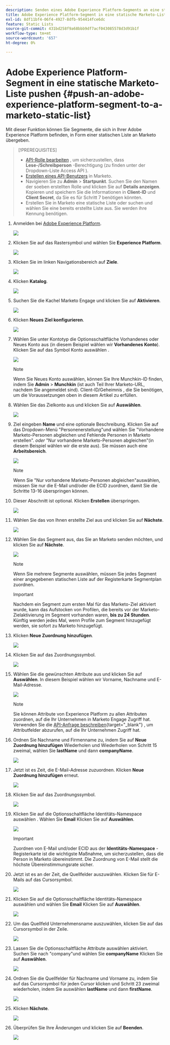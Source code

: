 ```yaml
---
description: Senden eines Adobe Experience Platform-Segments an eine statische Marketo-Liste - Marketo-Dokumente - Produktdokumentation
title: Adobe Experience Platform-Segment in eine statische Marketo-Liste pushen
exl-id: 8df11bf4-06f4-4927-8dfb-954414fce6dc
feature: Static Lists
source-git-commit: 431bd258f9a68bbb9df7acf043085578d3d91b1f
workflow-type: tm+mt
source-wordcount: '657'
ht-degree: 0%

---
```


# Adobe Experience Platform-Segment in eine statische Marketo-Liste pushen {#push-an-adobe-experience-platform-segment-to-a-marketo-static-list}

Mit dieser Funktion können Sie Segmente, die sich in Ihrer Adobe Experience Platform befinden, in Form einer statischen Liste an Marketo übergeben.

>[!PREREQUISITES]
>
>* [API-Rolle bearbeiten](/help/marketo/product-docs/administration/users-and-roles/create-delete-edit-and-change-a-user-role.md#edit-an-existing-role) , um sicherzustellen, dass **Lese-/Schreibperson** -Berechtigung (zu finden unter der Dropdown-Liste Access API ).
>* [Erstellen eines API-Benutzers](/help/marketo/product-docs/administration/users-and-roles/create-an-api-only-user.md) in Marketo.
>* Navigieren Sie zu **Admin** > **Startpunkt**. Suchen Sie den Namen der soeben erstellten Rolle und klicken Sie auf **Details anzeigen**. Kopieren und speichern Sie die Informationen in **Client-ID** und **Client Secret**, da Sie es für Schritt 7 benötigen könnten.
>* Erstellen Sie in Marketo eine statische Liste oder suchen und wählen Sie eine bereits erstellte Liste aus. Sie werden ihre Kennung benötigen.

1. Anmelden bei [Adobe Experience Platform](https://experience.adobe.com/).

   ![](assets/push-an-adobe-experience-platform-segment-1.png)

1. Klicken Sie auf das Rastersymbol und wählen Sie **Experience Platform**.

   ![](assets/push-an-adobe-experience-platform-segment-2.png)

1. Klicken Sie im linken Navigationsbereich auf **Ziele**.

   ![](assets/push-an-adobe-experience-platform-segment-3.png)

1. Klicken **Katalog**.

   ![](assets/push-an-adobe-experience-platform-segment-4.png)

1. Suchen Sie die Kachel Marketo Engage und klicken Sie auf **Aktivieren**.

   ![](assets/push-an-adobe-experience-platform-segment-5.png)

1. Klicken **Neues Ziel konfigurieren**.

   ![](assets/push-an-adobe-experience-platform-segment-6.png)


1. Wählen Sie unter Kontotyp die Optionsschaltfläche Vorhandenes oder Neues Konto aus (in diesem Beispiel wählen wir **Vorhandenes Konto**). Klicken Sie auf das Symbol Konto auswählen .

   ![](assets/push-an-adobe-experience-platform-segment-7.png)

   >[!NOTE]
   >
   >Wenn Sie Neues Konto auswählen, können Sie Ihre Munchkin-ID finden, indem Sie **Admin** > **Munchkin** (ist auch Teil Ihrer Marketo-URL, nachdem Sie angemeldet sind). Client-ID/Geheimnis , die Sie benötigen, um die Voraussetzungen oben in diesem Artikel zu erfüllen.

1. Wählen Sie das Zielkonto aus und klicken Sie auf **Auswählen**.

   ![](assets/push-an-adobe-experience-platform-segment-8.png)

1. Ziel eingeben **Name** und eine optionale Beschreibung. Klicken Sie auf das Dropdown-Menü &quot;Personenerstellung&quot;und wählen Sie &quot;Vorhandene Marketo-Personen abgleichen und Fehlende Personen in Marketo erstellen&quot;. _oder_ &quot;Nur vorhandene Marketo-Personen abgleichen&quot;(in diesem Beispiel wählen wir die erste aus). Sie müssen auch eine **Arbeitsbereich**.

   ![](assets/push-an-adobe-experience-platform-segment-9.png)

   >[!NOTE]
   >
   >Wenn Sie &quot;Nur vorhandene Marketo-Personen abgleichen&quot;auswählen, müssen Sie nur die E-Mail und/oder die ECID zuordnen, damit Sie die Schritte 13-16 überspringen können.

1. Dieser Abschnitt ist optional. Klicken **Erstellen** überspringen.

   ![](assets/push-an-adobe-experience-platform-segment-10.png)

1. Wählen Sie das von Ihnen erstellte Ziel aus und klicken Sie auf **Nächste**.

   ![](assets/push-an-adobe-experience-platform-segment-11.png)

1. Wählen Sie das Segment aus, das Sie an Marketo senden möchten, und klicken Sie auf **Nächste**.

   ![](assets/push-an-adobe-experience-platform-segment-12.png)

   >[!NOTE]
   >
   >Wenn Sie mehrere Segmente auswählen, müssen Sie jedes Segment einer angegebenen statischen Liste auf der Registerkarte Segmentplan zuordnen.

   >[!IMPORTANT]
   >
   >Nachdem ein Segment zum ersten Mal für das Marketo-Ziel aktiviert wurde, kann das Aufstocken von Profilen, die bereits vor der Marketo-Zielaktivierung im Segment vorhanden waren, **bis zu 24 Stunden**. Künftig werden jedes Mal, wenn Profile zum Segment hinzugefügt werden, sie sofort zu Marketo hinzugefügt.

1. Klicken **Neue Zuordnung hinzufügen**.

   ![](assets/push-an-adobe-experience-platform-segment-13.png)

1. Klicken Sie auf das Zuordnungssymbol.

   ![](assets/push-an-adobe-experience-platform-segment-14.png)

1. Wählen Sie die gewünschten Attribute aus und klicken Sie auf **Auswählen**. In diesem Beispiel wählen wir Vorname, Nachname und E-Mail-Adresse.

   ![](assets/push-an-adobe-experience-platform-segment-15.png)

   >[!NOTE]
   >
   >Sie können Attribute von Experience Platform zu allen Attributen zuordnen, auf die Ihr Unternehmen in Marketo Engage Zugriff hat. Verwenden Sie die [API-Anfrage beschreiben](https://developers.marketo.com/rest-api/lead-database/leads/#describe){target="_blank"} , um Attributfelder abzurufen, auf die Ihr Unternehmen Zugriff hat.

1. Ordnen Sie Nachname und Firmenname zu, indem Sie auf **Neue Zuordnung hinzufügen** Wiederholen und Wiederholen von Schritt 15 zweimal, wählen Sie **lastName** und dann **companyName**.

   ![](assets/push-an-adobe-experience-platform-segment-16.png)

1. Jetzt ist es Zeit, die E-Mail-Adresse zuzuordnen. Klicken **Neue Zuordnung hinzufügen** erneut.

   ![](assets/push-an-adobe-experience-platform-segment-17.png)

1. Klicken Sie auf das Zuordnungssymbol.

   ![](assets/push-an-adobe-experience-platform-segment-18.png)

1. Klicken Sie auf die Optionsschaltfläche Identitäts-Namespace auswählen . Wählen Sie  **Email** Klicken Sie auf **Auswählen**.

   ![](assets/push-an-adobe-experience-platform-segment-19.png)

   >[!IMPORTANT]
   >
   >Zuordnen von E-Mail und/oder ECID aus der **Identitäts-Namespace** -Registerkarte ist die wichtigste Maßnahme, um sicherzustellen, dass die Person in Marketo übereinstimmt. Die Zuordnung von E-Mail stellt die höchste Übereinstimmungsrate sicher.

1. Jetzt ist es an der Zeit, die Quellfelder auszuwählen. Klicken Sie für E-Mails auf das Cursorsymbol.

   ![](assets/push-an-adobe-experience-platform-segment-20.png)

1. Klicken Sie auf die Optionsschaltfläche Identitäts-Namespace auswählen und wählen Sie **Email** Klicken Sie auf **Auswählen**.

   ![](assets/push-an-adobe-experience-platform-segment-21.png)

1. Um das Quellfeld Unternehmensname auszuwählen, klicken Sie auf das Cursorsymbol in der Zeile.

   ![](assets/push-an-adobe-experience-platform-segment-22.png)

1. Lassen Sie die Optionsschaltfläche Attribute auswählen aktiviert. Suchen Sie nach &quot;company&quot;und wählen Sie **companyName** Klicken Sie auf **Auswählen**.

   ![](assets/push-an-adobe-experience-platform-segment-23.png)

1. Ordnen Sie die Quellfelder für Nachname und Vorname zu, indem Sie auf das Cursorsymbol für jeden Cursor klicken und Schritt 23 zweimal wiederholen, indem Sie auswählen **lastName** und dann **firstName**.

   ![](assets/push-an-adobe-experience-platform-segment-24.png)

1. Klicken **Nächste**.

   ![](assets/push-an-adobe-experience-platform-segment-25.png)

1. Überprüfen Sie Ihre Änderungen und klicken Sie auf **Beenden**.

   ![](assets/push-an-adobe-experience-platform-segment-26.png)
